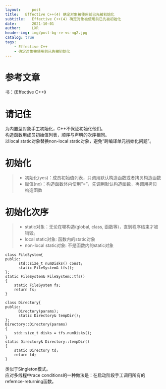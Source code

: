 ```yaml
---
layout:     post
title:   Effective C++(4) 确定对象被使用前已先被初始化
subtitle:   Effective C++(4) 确定对象被使用前已先被初始化
date:       2021-10-01
author:     LXR
header-img: img/post-bg-re-vs-ng2.jpg
catalog: true
tags:
    - Effective C++
    - 确定对象被使用前已先被初始化
---
```


# 参考文章
书：《Effective C++》

# 请记住
为内置型对象手工初始化，C++不保证初始化他们。  
构造函数用成员初始值列表，顺序与声明的次序相同。  
以local static对象替换non-local static对象，避免“跨编译单元初始化问题”。  

# 初始化
> * 初始化(yes)：成员初始值列表，只调用默认构造函数或者拷贝构造函数
> * 赋值(no)：构造函数体内使用“=”，先调用默认构造函数，再调用拷贝构造函数

# 初始化次序
> * static对象：无论在哪构造(global, class, 函数等)，直到程序结束才被销毁。  
> * local static对象: 函数内的static对象
> * non-local static对象: 不是函数内的static对象

```
class FileSystem{
public:
      std::size_t numDisks() const;
      static FileSystem& tfs();
};
static FileSystem& FileSystem::tfs()
{
    static FileSystem fs;
    return fs;
}

class Directory{
public:
      Directory(params);
      static Directory& tempDir();
};
Directory::Directory(params)
{
    std::size_t disks = tfs.numDisks();
}
static Directory& Directory::tempDir()
{
    static Directory td;
    return td;
}
```
类似于Singleton模式。  
应对多线程中race conditions的一种做法是：在启动阶段手工调用所有的refernce-returning函数。

